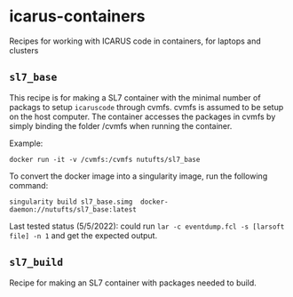 # icarus-containers
Recipes for working with ICARUS code in containers, for laptops and clusters

## `sl7_base`

This recipe is for making a SL7 container with the minimal number of packags to setup `icaruscode` through cvmfs.
cvmfs is assumed to be setup on the host computer.
The container accesses the packages in cvmfs by simply binding the folder /cvmfs when running the container.

Example:

```
docker run -it -v /cvmfs:/cvmfs nutufts/sl7_base
```

To convert the docker image into a singularity image, run the following command:

```
singularity build sl7_base.simg  docker-daemon://nutufts/sl7_base:latest
```

Last tested status (5/5/2022): could run `lar -c eventdump.fcl -s [larsoft file] -n 1` and get the expected output.

## `sl7_build`

Recipe for making an SL7 container with packages needed to build.